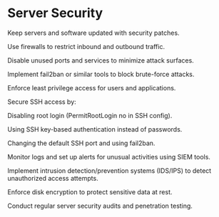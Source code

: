 # Server Security

Keep servers and software updated with security patches.

Use firewalls to restrict inbound and outbound traffic.

Disable unused ports and services to minimize attack surfaces.

Implement fail2ban or similar tools to block brute-force attacks.

Enforce least privilege access for users and applications.

Secure SSH access by:

Disabling root login (PermitRootLogin no in SSH config).

Using SSH key-based authentication instead of passwords.

Changing the default SSH port and using fail2ban.

Monitor logs and set up alerts for unusual activities using SIEM tools.

Implement intrusion detection/prevention systems (IDS/IPS) to detect unauthorized access attempts.

Enforce disk encryption to protect sensitive data at rest.

Conduct regular server security audits and penetration testing.
